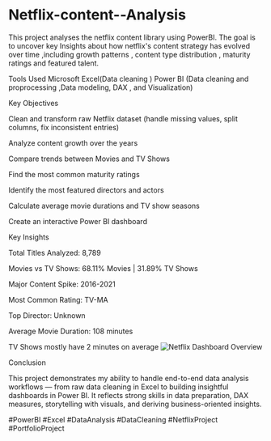# Netflix-content--Analysis
This project analyses the netflix content library using PowerBI.
The goal is to uncover key Insights about how netflix's content strategy has evolved over time  ,including growth patterns , content type distribution , maturity ratings and featured talent.

Tools Used
Microsoft Excel(Data cleaning ) 
Power BI (Data cleaning and proprocessing ,Data modeling, DAX , and Visualization)

Key Objectives

Clean and transform raw Netflix dataset (handle missing values, split columns, fix inconsistent entries)

Analyze content growth over the years

Compare trends between Movies and TV Shows

Find the most common maturity ratings

Identify the most featured directors and actors

Calculate average movie durations and TV show seasons

Create an interactive Power BI dashboard

Key Insights

Total Titles Analyzed: 8,789

Movies vs TV Shows: 68.11% Movies | 31.89% TV Shows

Major Content Spike: 2016-2021

Most Common Rating: TV-MA

Top Director: Unknown

Average Movie Duration: 108 minutes

TV Shows mostly have 2 minutes on average
![Netflix Dashboard Overview](images/netflix_dashboard_overview.png)

Conclusion

This project demonstrates my ability to handle end-to-end data analysis workflows — from raw data cleaning in Excel to building insightful dashboards in Power BI.
It reflects strong skills in data preparation, DAX measures, storytelling with visuals, and deriving business-oriented insights.





#PowerBI #Excel #DataAnalysis #DataCleaning #NetflixProject #PortfolioProject



